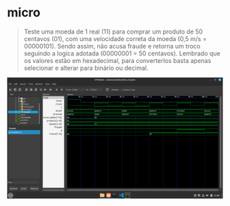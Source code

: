 # micro

> Teste uma moeda de 1 real (11) para comprar um produto de 50 centavos (01), com uma velocidade correta da moeda (0,5 m/s = 00000101). Sendo assim, não acusa fraude e retorna um troco seguindo a logica adotada (00000001 = 50 centavos). Lembrado que os valores estão em hexadecimal, para converterlos basta apenas selecionar e alterar para binário ou decimal.

![Image teste](teste.png)
